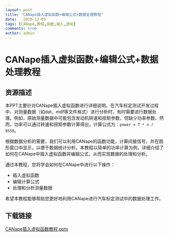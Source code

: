 ```yaml
---
layout: post
title: "CANape插入虚拟函数+编辑公式+数据处理教程"
date:   2020-12-05
tags: [CANape,教程,函数,插入,虚拟]
comments: true
author: admin
---
```

# CANape插入虚拟函数+编辑公式+数据处理教程

## 资源描述

本PPT主要针对CANape插入虚拟函数进行详细说明。在汽车标定测试开发过程中，对测量数据（如dat、mdf等文件格式）进行分析时，有时需要进行数据处理。例如，原始测量数据中可能包含发动机转速和扭矩参数，但缺少功率参数。然而，功率可以通过转速和扭矩参数计算得出，计算公式为：`power = T * n / 9550`。

根据数据分析的需要，我们可以利用CANape的函数功能，计算间接信号，并在图形窗口中显示，以便于数据统计分析。本教程以简单的功率计算为例，详细介绍了如何在CANape中插入虚拟函数并编辑公式，从而实现数据的处理和分析。

通过本教程，您将学会如何在CANape中进行以下操作：
- 插入虚拟函数
- 编辑计算公式
- 处理和分析测量数据

希望本教程能够帮助您更好地利用CANape进行汽车标定测试中的数据处理工作。

## 下载链接

[CANape插入虚拟函数教程.pptx](https://pan.quark.cn/s/a77a445b40dc)